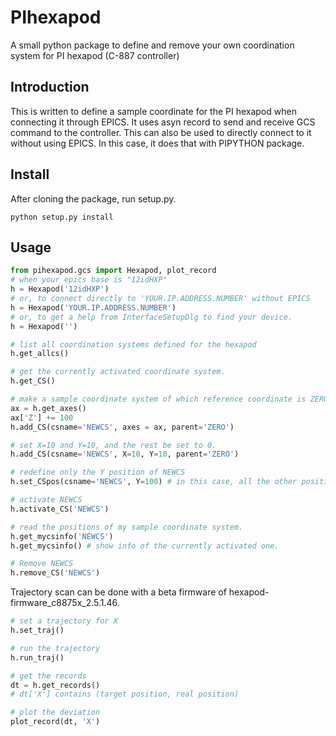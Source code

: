 # PIhexapod
A small python package to define and remove your own coordination system for PI hexapod (C-887 controller)

## Introduction
This is written to define a sample coordinate for the PI hexapod when connecting it through EPICS. It uses asyn record to send and receive GCS command to the controller. This can also be used to directly connect to it without using EPICS. In this case, it does that with PIPYTHON package.

## Install
After cloning the package, run setup.py.
```
python setup.py install
```

## Usage
```python
from pihexapod.gcs import Hexapod, plot_record
# when your epics base is "12idHXP"
h = Hexapod('12idHXP')
# or, to connect directly to 'YOUR.IP.ADDRESS.NUMBER' without EPICS
h = Hexapod('YOUR.IP.ADDRESS.NUMBER')
# or, to get a help from InterfaceSetupDlg to find your device.
h = Hexapod('')

# list all coordination systems defined for the hexapod
h.get_allcs()

# get the currently activated coordinate system.
h.get_CS()

# make a sample coordinate system of which reference coordinate is ZERO
ax = h.get_axes()
ax['Z'] += 100
h.add_CS(csname='NEWCS', axes = ax, parent='ZERO')

# set X=10 and Y=10, and the rest be set to 0.
h.add_CS(csname='NEWCS', X=10, Y=10, parent='ZERO')

# redefine only the Y position of NEWCS
h.set_CSpos(csname='NEWCS', Y=100) # in this case, all the other positions wouldn't change.

# activate NEWCS
h.activate_CS('NEWCS')

# read the positions of my sample coordinate system.
h.get_mycsinfo('NEWCS')
h.get_mycsinfo() # show info of the currently activated one.

# Remove NEWCS
h.remove_CS('NEWCS')
```
Trajectory scan can be done with a beta firmware of hexapod-firmware_c8875x_2.5.1.46.

```python
# set a trajectory for X
h.set_traj()

# run the trajectory
h.run_traj()

# get the records
dt = h.get_records()
# dt['X'] contains (target position, real position)

# plot the deviation
plot_record(dt, 'X')
```